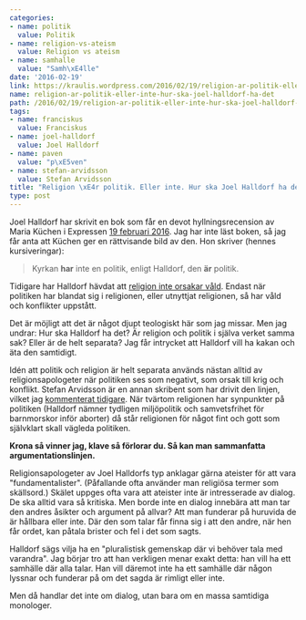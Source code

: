 ```yaml
---
categories:
- name: politik
  value: Politik
- name: religion-vs-ateism
  value: Religion vs ateism
- name: samhalle
  value: "Samh\xE4lle"
date: '2016-02-19'
link: https://kraulis.wordpress.com/2016/02/19/religion-ar-politik-eller-inte-hur-ska-joel-halldorf-ha-det/
name: religion-ar-politik-eller-inte-hur-ska-joel-halldorf-ha-det
path: /2016/02/19/religion-ar-politik-eller-inte-hur-ska-joel-halldorf-ha-det/
tags:
- name: franciskus
  value: Franciskus
- name: joel-halldorf
  value: Joel Halldorf
- name: paven
  value: "p\xE5ven"
- name: stefan-arvidsson
  value: Stefan Arvidsson
title: "Religion \xE4r politik. Eller inte. Hur ska Joel Halldorf ha det?"
type: post
---
```

Joel Halldorf har skrivit en bok som får en devot hyllningsrecension av Maria Küchen i Expressen [19 februari 2016](http://www.expressen.se/kultur/fler-kyrkliga-borde-vaga-vara-politiska/). Jag har inte läst boken, så jag får anta att Küchen ger en rättvisande bild av den. Hon skriver (hennes kursiveringar):

> Kyrkan **har** inte en politik, enligt Halldorf, den **är** politik.

Tidigare har Halldorf hävdat att [religion inte orsakar våld](http://www.expressen.se/kultur/joel-halldorf-religion-orsakar-inte-valdet/). Endast när politiken har blandat sig i religionen, eller utnyttjat religionen, så har våld och konflikter uppstått.

Det är möjligt att det är något djupt teologiskt här som jag missar. Men jag undrar: Hur ska Halldorf ha det? Är religion och politik i själva verket samma sak? Eller är de helt separata? Jag får intrycket att Halldorf vill ha kakan och äta den samtidigt.



Idén att politik och religion är helt separata används nästan alltid av religionsapologeter när politiken ses som negativt, som orsak till krig och konflikt. Stefan Arvidsson är en annan skribent som har drivit den linjen, vilket jag [kommenterat tidigare](/posts/). När tvärtom religionen har synpunkter på politiken (Halldorf nämner tydligen miljöpolitik och samvetsfrihet för barnmorskor inför aborter) då står religionen för något fint och gott som självklart skall vägleda politiken.

**Krona så vinner jag, klave så förlorar du. Så kan man sammanfatta argumentationslinjen.**

Religionsapologeter av Joel Halldorfs typ anklagar gärna ateister för att vara "fundamentalister". (Påfallande ofta använder man religiösa termer som skällsord.) Skälet uppges ofta vara att ateister inte är intresserade av dialog. De ska alltid vara så kritiska. Men borde inte en dialog innebära att man tar den andres åsikter och argument på allvar? Att man funderar på huruvida de är hållbara eller inte. Där den som talar får finna sig i att den andre, när hen får ordet, kan påtala brister och fel i det som sagts.

Halldorf sägs vilja ha en "pluralistisk gemenskap där vi behöver tala med varandra". Jag börjar tro att han verkligen menar exakt detta: han vill ha ett samhälle där alla talar. Han vill däremot inte ha ett samhälle där någon lyssnar och funderar på om det sagda är rimligt eller inte. 

Men då handlar det inte om dialog, utan bara om en massa samtidiga monologer.

